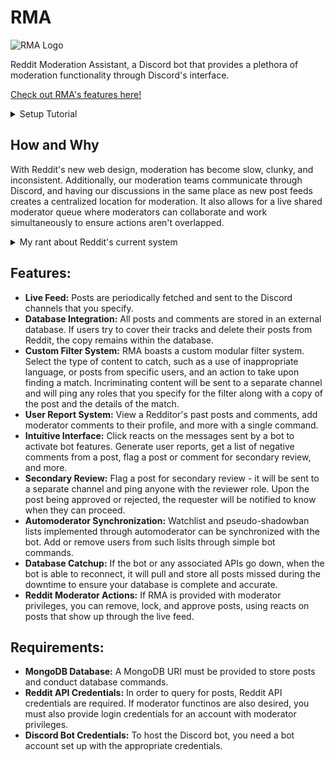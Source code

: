 # RMA

![RMA Logo](https://i.imgur.com/g9qtToI.png)

Reddit Moderation Assistant, a Discord bot that provides a plethora of moderation functionality through Discord's interface.

[Check out RMA's features here!](https://andrewtong.me/RMA-Website/)

<details><summary>Setup Tutorial</summary>
  
MongoDB Basic Setup
1. Create a new project if you do not have one already
2. On the left menu, click "Database Access", then click "ADD NEW DATABASE USER"
3. Select the Authentication Method as "Password", set a username and password for the user and add the user - make note of the username and password as they will be necessary for the connection string
4. Go back to the clusters from the menu on the left and click "Create a New Cluster"
5. On the cluster you created, click the "CONNECT" button
6. Click "Connect using MongoDB Compass"
7. Copy the string and save this to a notepad - make sure to replace the username and password with the user you created (this is the database URI that we will need for our environment variables file)

Discord Bot Basic Setup
1. Log in to the Discord developer portal (https://discord.com/developers/applications)
2. Create a "New Application" and assign the application a name
3. Copy the Client ID to a notepad - we'll need it to invite the bot to your server
4. In the menu on the left, click the "Bot" tab, and click "Add Bot"
5. Copy down the bot's token from this page to a notepad - we'll need to add it to the environment variables later
6. In the following link, replace BOT_CLIENT_ID with the client ID you copied earlier (https://discordapp.com/oauth2/authorize?client_id=BOT_CLIENT_ID&scope=bot)
7. Invite the bot to your server
8. Assign the bot administrator privileges
9. Create any necessary Discord channels - here's an example layout of a server
```
# reddit-posts-and-comments    // Post stream of posts and comments go here
# reddit-filter-pings          // Anything caught by filters you specify will be sent here
# secondary-review             // Any posts that other moderators request secondary review for can be found here
```
10. If you do not already have Discord developer mode on, enable it
`User Settings > Appearance > Developer Mode`
11. Right click the channels you will be using and click "Copy ID" - store these IDs (along with what channel they refer to) for later (we'll need it for the user preferences file later)


Bot Setup Tutorial
1. Verify you have Python 3.x.x installed, the required MongoDB information, and the Discord Bot credentials (see above).
2. Clone the repository
3. Navigate to the repository and install the required dependencies
`pip install -r requirements.txt`
4. Set the required information in environment_variables.py and user_preferences.py
```python
# environment_variables.py
DATABASE_URI - Your MongoDB database URI
REDDIT_CLIENT_ID - Reddit app client ID
REDDIT_CLIENT_SECRET - Reddit app secret
REDDIT_USER_AGENT - String describing the use for your Reddit app (e.g. "Reddit Discord Bot")
REDDIT_USER_USERNAME - Bot account username
REDDIT_USER_PASSWORD - Bot account password
LIVE_DISCORD_BOT_TOKEN - Discord bot token
DEV_DISCORD_BOT_TOKEN - You can ignore this unless you need a separate bot instance for development
PRIORITY_SUBREDDIT - Currently, only one subreddit can support filter sync. Since this is an advanced feature, most users can leave this string empty
HAS_MOD - Set this to True if your bot has moderator privileges in the subreddit (this is redundant to user_preferences and will hopefully be removed in a future commit)
DEV_MODE - Leave this as False unless you are using the bot for development purposes
```
```python
# user_preferences.py
ProdSubredditsAndChannels - Create instances of SubredditAndChannels - this is where you will need to insert the Discord channel IDs acquired from earlier (if you have difficulty with this, see below)
RegexFilters - Any filters that contain regex matches should have their filter names added here - any filters in this array will ensure regex phrases are valid and won't crash your bot instance
Settings.BOT_PREFIX - Specify the prefix for your bot to use
Settings.BOT_SECONDARY_REVIEW_ROLE - Specify the name of the Discord role to ping when a secondary review is requested - ensure your role name has no spaces
BotConsts.POLL_TIMER - The interval (in minutes) between subsequent polls for new posts/comments
```
5. Run the setup script (setup.py)
6. If the setup runs successfully, the bot should be ready to use.

</details>

## How and Why
With Reddit's new web design, moderation has become slow, clunky, and inconsistent. Additionally, our moderation teams communicate through Discord, and having our discussions in the same place as new post feeds creates a centralized location for moderation. It also allows for a live shared moderator queue where moderators can collaborate and work simultaneously to ensure actions aren't overlapped.

<details><summary>My rant about Reddit's current system</summary>

### Problems with Reddit's Moderator Functionality:
- **No Archiving:** If users delete their posts or comments, no history of what they said can be found. If bans are not extensively documented, users can delete their posts and feign innocence, and moderators will be forced to rely on themselves to remember why users were banned. Furthermore, edits on content are not documented and users can also conceal their actions by editing previous comments or posts.
- **No User Comments:** If moderators find troublesome users, there is no ability to tag users so other moderators know to watch out for them.
- **Clunky Interface:** Especially with new Reddit, posts can take several seconds to load. While this may seem trivial, it builds up, especially with large moderation queues.
- **Poor Moderator Action UX/UI:** Also trivial, moderator actions such as post removal/approval are not easily distinguishable among other actions (e.g. saving posts, hiding posts, etc.).
- **New Chat System Rushed:** Reddit also rolled out a new chat system to appeal to newer users, but there were plenty of shortcomings with its implementation. For one, there is no way to dismiss the new chat notification icon unless you either accept or deny the request. On paper this seems fine, but if you choose to deny the request, it automatically deletes the message logs the user has sent. For moderators, this is terrible because if a moderator chooses to ignore a message, they lose all message history. Furthermore, chat rooms are expected to be moderated, yet do not support automoderator filters, a significant issue making moderation very difficult.

### Stopgap Solutions to the above:
- **ceddit and removeddit:** There are sites that archive deleted posts and comments (assuming they have adequate time to archive them), but you cannot query by username, which is often useful for disputing ban appeals.
- **Reddit Enhancement Suite (RES):** RES is a fantastic browser extension that adds lots of helpful tools, including user comments. Unfortunately these only appear if other moderators have the 'Wiki' permission (which in my use case, one of ours didn't).
- **Old Reddit:** Old Reddit can still be used opposed to new Reddit, which has significantly faster loading times. However, the overall interface may be more intimidating to casual users.
</details>

## Features:
- **Live Feed:** Posts are periodically fetched and sent to the Discord channels that you specify.
- **Database Integration:** All posts and comments are stored in an external database. If users try to cover their tracks and delete their posts from Reddit, the copy remains within the database.
- **Custom Filter System:** RMA boasts a custom modular filter system. Select the type of content to catch, such as a use of inappropriate language, or posts from specific users, and an action to take upon finding a match. Incriminating content will be sent to a separate channel and will ping any roles that you specify for the filter along with a copy of the post and the details of the match.
- **User Report System:** View a Redditor's past posts and comments, add moderator comments to their profile, and more with a single command.
- **Intuitive Interface:** Click reacts on the messages sent by a bot to activate bot features. Generate user reports, get a list of negative comments from a post, flag a post or comment for secondary review, and more.
- **Secondary Review:** Flag a post for secondary review - it will be sent to a separate channel and ping anyone with the reviewer role. Upon the post being approved or rejected, the requester will be notified to know when they can proceed.
- **Automoderator Synchronization:** Watchlist and pseudo-shadowban lists implemented through automoderator can be synchronized with the bot. Add or remove users from such lislts through simple bot commands.
- **Database Catchup:** If the bot or any associated APIs go down, when the bot is able to reconnect, it will pull and store all posts missed during the downtime to ensure your database is complete and accurate.
- **Reddit Moderator Actions:** If RMA is provided with moderator privileges, you can remove, lock, and approve posts, using reacts on posts that show up through the live feed.

## Requirements:
- **MongoDB Database:** A MongoDB URI must be provided to store posts and conduct database commands.
- **Reddit API Credentials:** In order to query for posts, Reddit API credentials are required. If moderator functinos are also desired, you must also provide login credentials for an account with moderator privileges.
- **Discord Bot Credentials:** To host the Discord bot, you need a bot account set up with the appropriate credentials.

